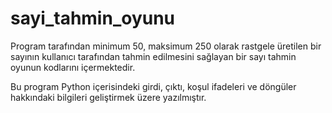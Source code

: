 # sayi_tahmin_oyunu
Program tarafından minimum 50, maksimum 250 olarak rastgele üretilen bir sayının kullanıcı tarafından tahmin edilmesini sağlayan bir sayı tahmin oyunun kodlarını içermektedir.

Bu program Python içerisindeki girdi, çıktı, koşul ifadeleri ve döngüler hakkındaki bilgileri geliştirmek üzere yazılmıştır.
